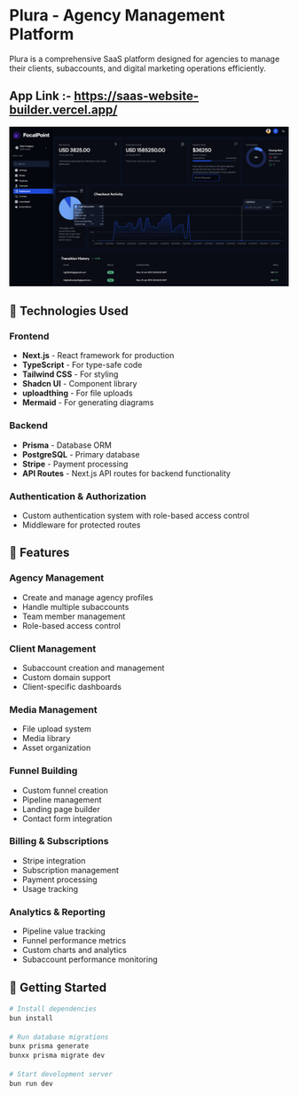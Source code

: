 # Plura - Agency Management Platform

Plura is a comprehensive SaaS platform designed for agencies to manage their clients, subaccounts, and digital marketing operations efficiently.

## App Link :- https://saas-website-builder.vercel.app/

![Plura Logo](public/assests/preview.png)

## 🚀 Technologies Used

### Frontend
- **Next.js** - React framework for production
- **TypeScript** - For type-safe code
- **Tailwind CSS** - For styling
- **Shadcn UI** - Component library
- **uploadthing** - For file uploads
- **Mermaid** - For generating diagrams

### Backend
- **Prisma** - Database ORM
- **PostgreSQL** - Primary database
- **Stripe** - Payment processing
- **API Routes** - Next.js API routes for backend functionality

### Authentication & Authorization
- Custom authentication system with role-based access control
- Middleware for protected routes

## 🎯 Features

### Agency Management
- Create and manage agency profiles
- Handle multiple subaccounts
- Team member management
- Role-based access control

### Client Management
- Subaccount creation and management
- Custom domain support
- Client-specific dashboards

### Media Management
- File upload system
- Media library
- Asset organization

### Funnel Building
- Custom funnel creation
- Pipeline management
- Landing page builder
- Contact form integration

### Billing & Subscriptions
- Stripe integration
- Subscription management
- Payment processing
- Usage tracking

### Analytics & Reporting
- Pipeline value tracking
- Funnel performance metrics
- Custom charts and analytics
- Subaccount performance monitoring

## 🚀 Getting Started

```bash
# Install dependencies
bun install

# Run database migrations
bunx prisma generate
bunxx prisma migrate dev

# Start development server
bun run dev